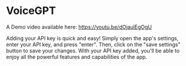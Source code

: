 # VoiceGPT

A Demo video available here: https://youtu.be/dOjaulEgOgU

Adding your API key is quick and easy! Simply open the app's settings, enter your API key, and press "enter". Then, click on the "save settings" button to save your changes. With your API key added, you'll be able to enjoy all the powerful features and capabilities of the app.
